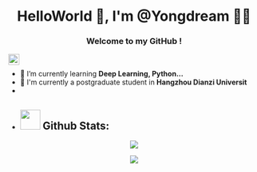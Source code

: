 <h1 align="center">HelloWorld 👋, I'm @Yongdream 🎯️🚀️</h1>
<h3 align="center">Welcome to my GitHub !</h3>

<a href="https://weibo.com/u/3927244243">
  <img align="left" alt="yang7hi | weibo" width="22px" src="../Yongdream/icon/weibo.svg" />
</a>

<br />

- 🌱 I’m currently learning **Deep Learning, Python...**
- 🔭 I'm currently a postgraduate student in **Hangzhou Dianzi Universit**
- 
- ## <img src="https://media.giphy.com/media/ZCN6F3FAkwsyOGU2RS/giphy.gif" width="40"> **Github Stats:**
<p align="center">
    <!-- <a href="https://github.com/abhinandanraj"> -->
        <img  src="https://github-readme-stats.vercel.app/api?username=yongdream&hide=contribs,issues&count_private=true">
    <!-- </a> -->
    
</p>
<p align="center">
    
</p>

<p align = 'center'> <img src= 'https://capsule-render.vercel.app/api?type=rect&color=gradient&height=2.5'/></p>


